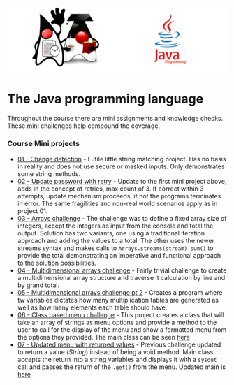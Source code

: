 ![](/assets/javarepologo.png)

# The Java programming language

Throughout the course there are mini assignments and knowledge checks. These mini challenges help compound the coverage.

### Course Mini projects

- [01 - Change detection](/src/com/irisida/lang/projects/changedetection/ChangeDetection.java) - Futile little string matching project. Has no basis in reality and does not use secure or masked inputs. Only demonstrates some string methods.
- [02 - Update password with retry](/src/com/irisida/lang/projects/withretry/WithRetr.java) - Update to the first mini project above, adds in the concept of retries, max count of 3. If correct within 3 attempts, update mechanism proceeds, if not the programs terminates in error. The same fragilities and non-real world scenarios apply as in project 01.
- [03 - Arrays challenge](/src/com/irisida/lang/projects/arrayschallenge/ArraysChallenge.java) - The challenge was to define a fixed array size of integers, accept the integers as input from the console and total the output. Solution has two variants, one using a traditional iteration approach and adding the values to a total. The other uses the newer streams syntax and makes calls to `Arrays.streams(stream).sum()` to provide the total demonstrating an imperative and functional approach to the solution possibilities.
- [04 - Multidimensional arrays challenge](/src/com/irisida/lang/projects/multidimarraychallenge/MultiDimChallenge.java) - Fairly trivial challenge to create a multidimensional array structure and traverse it calculation by line and by grand total.
- [05 - Multidimensional arrays challenge pt 2](/src/com/irisida/lang/projects/multiplicationtables/MultiplicationTables.java) - Creates a program where tw variables dictates how many multiplication tables are generated as well as how many elements each table should have.
- [06 - Class based menu challenge](/src/com/irisida/lang/projects/menuclassproject/Menu.java) - This project creates a class that will take an array of strings as menu options and provide a method to the user to call for the display of the menu and show a formatted menu from the options they provided. The main class can be seen [here](/src/com/irisida/lang/projects/menuclassproject/App.java)
- [07 - Updated menu with returned values](/src/com/irisida/lang/projects/menuclassprojectupdated/Menu.java) - Previous challenge updated to return a value (_String_) instead of being a void method. Main class accepts the return into a string variables and displays it with a `sysout` call and passes the return of the `.get()` from the menu. Updated main is [here](/src/com/irisida/lang/projects/menuclassprojectupdated/App.java)